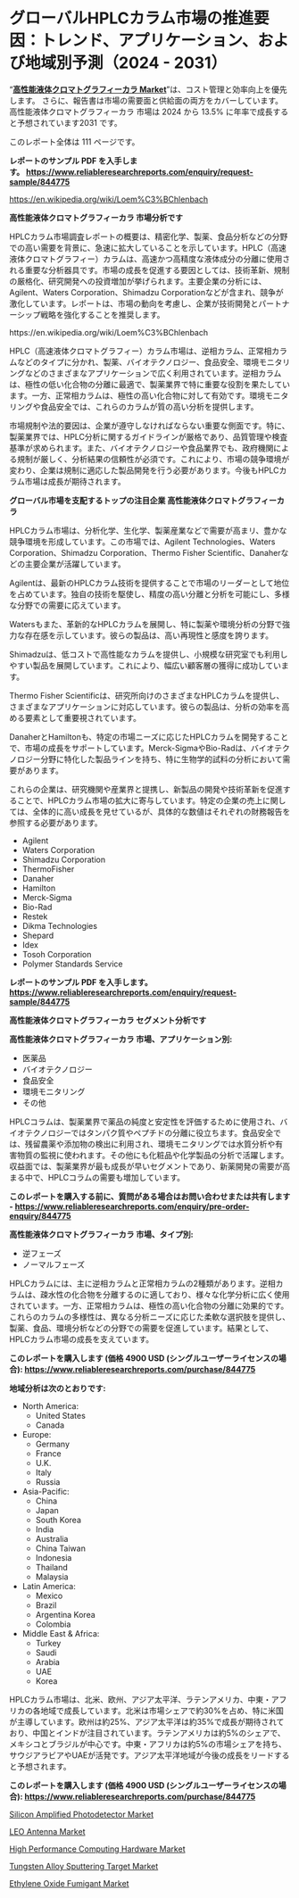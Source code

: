 <p><h1>グローバルHPLCカラム市場の推進要因：トレンド、アプリケーション、および地域別予測（2024 - 2031）</h1></p><p>&ldquo;<strong><a href="https://www.reliableresearchreports.com/hplc-columns-r844775?utm_campaign=110&utm_medium=9&utm_source=Github&utm_content=ia&utm_term=11102024&utm_id=hplc-columns">高性能液体クロマトグラフィーカラ Market</a></strong>&rdquo;は、コスト管理と効率向上を優先します。 さらに、報告書は市場の需要面と供給面の両方をカバーしています。 高性能液体クロマトグラフィーカラ 市場は 2024 から 13.5% に年率で成長すると予想されています2031 です。</p>
<p>このレポート全体は 111 ページです。</p>
<p><strong>レポートのサンプル PDF を入手します。&nbsp;<a href="https://www.reliableresearchreports.com/enquiry/request-sample/844775?utm_campaign=110&utm_medium=9&utm_source=Github&utm_content=ia&utm_term=11102024&utm_id=hplc-columns">https://www.reliableresearchreports.com/enquiry/request-sample/844775</a></strong></p>
<p><a href="https://en.wikipedia.org/wiki/Loem%C3%BChlenbach?utm_campaign=110&utm_medium=9&utm_source=Github&utm_content=ia&utm_term=11102024&utm_id=hplc-columns">https://en.wikipedia.org/wiki/Loem%C3%BChlenbach</a></p>
<p><strong>高性能液体クロマトグラフィーカラ 市場分析です</strong></p>
<p><p>HPLCカラム市場調査レポートの概要は、精密化学、製薬、食品分析などの分野での高い需要を背景に、急速に拡大していることを示しています。HPLC（高速液体クロマトグラフィー）カラムは、高速かつ高精度な液体成分の分離に使用される重要な分析器具です。市場の成長を促進する要因としては、技術革新、規制の厳格化、研究開発への投資増加が挙げられます。主要企業の分析には、Agilent、Waters Corporation、Shimadzu Corporationなどが含まれ、競争が激化しています。レポートは、市場の動向を考慮し、企業が技術開発とパートナーシップ戦略を強化することを推奨します。</p></p>
<p>https://en.wikipedia.org/wiki/Loem%C3%BChlenbach</p>
<p><p>HPLC（高速液体クロマトグラフィー）カラム市場は、逆相カラム、正常相カラムなどのタイプに分かれ、製薬、バイオテクノロジー、食品安全、環境モニタリングなどのさまざまなアプリケーションで広く利用されています。逆相カラムは、極性の低い化合物の分離に最適で、製薬業界で特に重要な役割を果たしています。一方、正常相カラムは、極性の高い化合物に対して有効です。環境モニタリングや食品安全では、これらのカラムが質の高い分析を提供します。</p><p>市場規制や法的要因は、企業が遵守しなければならない重要な側面です。特に、製薬業界では、HPLC分析に関するガイドラインが厳格であり、品質管理や検査基準が求められます。また、バイオテクノロジーや食品業界でも、政府機関による規制が厳しく、分析結果の信頼性が必須です。これにより、市場の競争環境が変わり、企業は規制に適応した製品開発を行う必要があります。今後もHPLCカラム市場は成長が期待されます。</p></p>
<p><strong>グローバル市場を支配するトップの注目企業 高性能液体クロマトグラフィーカラ</strong></p>
<p><p>HPLCカラム市場は、分析化学、生化学、製薬産業などで需要が高まリ、豊かな競争環境を形成しています。この市場では、Agilent Technologies、Waters Corporation、Shimadzu Corporation、Thermo Fisher Scientific、Danaherなどの主要企業が活躍しています。</p><p>Agilentは、最新のHPLCカラム技術を提供することで市場のリーダーとして地位を占めています。独自の技術を駆使し、精度の高い分離と分析を可能にし、多様な分野での需要に応えています。</p><p>Watersもまた、革新的なHPLCカラムを展開し、特に製薬や環境分析の分野で強力な存在感を示しています。彼らの製品は、高い再現性と感度を誇ります。</p><p>Shimadzuは、低コストで高性能なカラムを提供し、小規模な研究室でも利用しやすい製品を展開しています。これにより、幅広い顧客層の獲得に成功しています。</p><p>Thermo Fisher Scientificは、研究所向けのさまざまなHPLCカラムを提供し、さまざまなアプリケーションに対応しています。彼らの製品は、分析の効率を高める要素として重要視されています。</p><p>DanaherとHamiltonも、特定の市場ニーズに応じたHPLCカラムを開発することで、市場の成長をサポートしています。Merck-SigmaやBio-Radは、バイオテクノロジー分野に特化した製品ラインを持ち、特に生物学的試料の分析において需要があります。</p><p>これらの企業は、研究機関や産業界と提携し、新製品の開発や技術革新を促進することで、HPLCカラム市場の拡大に寄与しています。特定の企業の売上に関しては、全体的に高い成長を見せているが、具体的な数値はそれぞれの財務報告を参照する必要があります。</p></p>
<p><ul><li>Agilent</li><li>Waters Corporation</li><li>Shimadzu Corporation</li><li>ThermoFisher</li><li>Danaher</li><li>Hamilton</li><li>Merck-Sigma</li><li>Bio-Rad</li><li>Restek</li><li>Dikma Technologies</li><li>Shepard</li><li>Idex</li><li>Tosoh Corporation</li><li>Polymer Standards Service</li></ul></p>
<p><strong>レポートのサンプル PDF を入手します。 <a href="https://www.reliableresearchreports.com/enquiry/request-sample/844775?utm_campaign=110&utm_medium=9&utm_source=Github&utm_content=ia&utm_term=11102024&utm_id=hplc-columns">https://www.reliableresearchreports.com/enquiry/request-sample/844775</a></strong></p>
<p><strong>高性能液体クロマトグラフィーカラ セグメント分析です</strong></p>
<p><strong>高性能液体クロマトグラフィーカラ 市場、アプリケーション別:</strong></p>
<p><ul><li>医薬品</li><li>バイオテクノロジー</li><li>食品安全</li><li>環境モニタリング</li><li>その他</li></ul></p>
<p><p>HPLCコラムは、製薬業界で薬品の純度と安定性を評価するために使用され、バイオテクノロジーではタンパク質やペプチドの分離に役立ちます。食品安全では、残留農薬や添加物の検出に利用され、環境モニタリングでは水質分析や有害物質の監視に使われます。その他にも化粧品や化学製品の分析で活躍します。収益面では、製薬業界が最も成長が早いセグメントであり、新薬開発の需要が高まる中で、HPLCコラムの需要も増加しています。</p></p>
<p><strong>このレポートを購入する前に、質問がある場合はお問い合わせまたは共有します - <a href="https://www.reliableresearchreports.com/enquiry/pre-order-enquiry/844775?utm_campaign=110&utm_medium=9&utm_source=Github&utm_content=ia&utm_term=11102024&utm_id=hplc-columns">https://www.reliableresearchreports.com/enquiry/pre-order-enquiry/844775</a></strong></p>
<p><strong>高性能液体クロマトグラフィーカラ 市場、タイプ別:</strong></p>
<p><ul><li>逆フェーズ</li><li>ノーマルフェーズ</li></ul></p>
<p><p>HPLCカラムには、主に逆相カラムと正常相カラムの2種類があります。逆相カラムは、疎水性の化合物を分離するのに適しており、様々な化学分析に広く使用されています。一方、正常相カラムは、極性の高い化合物の分離に効果的です。これらのカラムの多様性は、異なる分析ニーズに応じた柔軟な選択肢を提供し、製薬、食品、環境分析などの分野での需要を促進しています。結果として、HPLCカラム市場の成長を支えています。</p></p>
<p><strong>このレポートを購入します (価格 4900 USD (シングルユーザーライセンスの場合): <a href="https://www.reliableresearchreports.com/purchase/844775?utm_campaign=110&utm_medium=9&utm_source=Github&utm_content=ia&utm_term=11102024&utm_id=hplc-columns">https://www.reliableresearchreports.com/purchase/844775</a></strong></p>
<p><strong>地域分析は次のとおりです:</strong></p>
<p><ul>
    <li>
        North America:
        <ul>
            <li>United States</li>
            <li>Canada</li>
        </ul>
    </li>
    <li>
        Europe:
        <ul>
            <li>Germany</li>
            <li>France</li>
            <li>U.K.</li>
            <li>Italy</li>
            <li>Russia</li>
        </ul>
    </li>
    <li>
        Asia-Pacific:
        <ul>
            <li>China</li>
            <li>Japan</li>
            <li>South Korea</li>
            <li>India</li>
            <li>Australia</li>
            <li>China Taiwan</li>
            <li>Indonesia</li>
            <li>Thailand</li>
            <li>Malaysia</li>
        </ul>
    </li>
    <li>
        Latin America:
        <ul>
            <li>Mexico</li>
            <li>Brazil</li>
            <li>Argentina Korea</li>
            <li>Colombia</li>
        </ul>
    </li>
    <li>
        Middle East & Africa:
        <ul>
            <li>Turkey</li>
            <li>Saudi</li>
            <li>Arabia</li>
            <li>UAE</li>
            <li>Korea</li>
        </ul>
    </li>
    </ul></p>
<p><p>HPLCカラム市場は、北米、欧州、アジア太平洋、ラテンアメリカ、中東・アフリカの各地域で成長しています。北米は市場シェアで約30%を占め、特に米国が主導しています。欧州は約25%、アジア太平洋は約35%で成長が期待されており、中国とインドが注目されています。ラテンアメリカは約5%のシェアで、メキシコとブラジルが中心です。中東・アフリカは約5%の市場シェアを持ち、サウジアラビアやUAEが活発です。アジア太平洋地域が今後の成長をリードすると予想されます。</p></p>
<p><strong>このレポートを購入します (価格 4900 USD (シングルユーザーライセンスの場合): <a href="https://www.reliableresearchreports.com/purchase/844775?utm_campaign=110&utm_medium=9&utm_source=Github&utm_content=ia&utm_term=11102024&utm_id=hplc-columns">https://www.reliableresearchreports.com/purchase/844775</a></strong></p>
<p><p><a href="https://www.linkedin.com/pulse/why-should-you-invest-silicon-amplified-photodetector-cl1ze?utm_campaign=110&utm_medium=9&utm_source=Github&utm_content=ia&utm_term=11102024&utm_id=hplc-columns">Silicon Amplified Photodetector Market</a></p><p><a href="https://issuu.com/reportprime-2/docs/leo-antenna-market-size-2030.pptx_4cf6ea766f8c4f?utm_campaign=110&utm_medium=9&utm_source=Github&utm_content=ia&utm_term=11102024&utm_id=hplc-columns">LEO Antenna Market</a></p><p><a href="https://issuu.com/reportprime-2/docs/high-performance-computing-hardware_bd3087efaa1b62?utm_campaign=110&utm_medium=9&utm_source=Github&utm_content=ia&utm_term=11102024&utm_id=hplc-columns">High Performance Computing Hardware Market</a></p><p><a href="https://www.linkedin.com/pulse/tungsten-alloy-sputtering-target-market-ecosystem-competitive-ekfqf?utm_campaign=110&utm_medium=9&utm_source=Github&utm_content=ia&utm_term=11102024&utm_id=hplc-columns">Tungsten Alloy Sputtering Target Market</a></p><p><a href="https://www.linkedin.com/pulse/consumer-behavior-shifts-ethylene-oxide-fumigant-market-demand-7bh7f?utm_campaign=110&utm_medium=9&utm_source=Github&utm_content=ia&utm_term=11102024&utm_id=hplc-columns">Ethylene Oxide Fumigant Market</a></p></p>